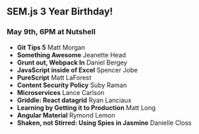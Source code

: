 ## SEM.js 3 Year Birthday!
### May 9th, 6PM at Nutshell

- **Git Tips 5** Matt Morgan
- **Something Awesome** Jeanette Head
- **Grunt out, Webpack In** Daniel Bergey
- **JavaScript inside of Excel** Spencer Jobe
- **PureScript** Matt LaForest
- **Content Security Policy** Suby Raman
- **Microservices** Lance Carlson
- **Griddle: React datagrid** Ryan Lanciaux
- **Learning by Getting it to Production** Matt Long
- **Angular Material** Rymond Lemon
- **Shaken, not Stirred: Using Spies in Jasmine** Danielle Closs

